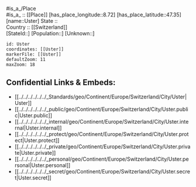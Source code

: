 ﻿---
location: [47.35,8.72] 
mapzoom: [7,12] 
mapmarker: city 
type: City
tags:
- geo/City


SpocWebEntityId: 35137
isDeleted: false
confidential: public

---
#is_a_/Place  
#is_a_ :: [[Place]] 
[has_place_longitude::8.72] 
[has_place_latitude::47.35] 
[name::Uster] 
State ::  
Country :: [[Switzerland]]  
[StateId::] 
[Population::] 
[Unknown::] 


```leaflet
id: Uster
coordinates: [[Uster]] 
markerFile: [[Uster]] 
defaultZoom: 11 
maxZoom: 18
```


## Confidential Links & Embeds: 
- [[../../../../../../_Standards/geo/Continent/Europe/Switzerland/City/Uster|Uster]] 
- [[../../../../../../_public/geo/Continent/Europe/Switzerland/City/Uster.public|Uster.public]] 
- [[../../../../../../_internal/geo/Continent/Europe/Switzerland/City/Uster.internal|Uster.internal]] 
- [[../../../../../../_protect/geo/Continent/Europe/Switzerland/City/Uster.protect|Uster.protect]] 
- [[../../../../../../_private/geo/Continent/Europe/Switzerland/City/Uster.private|Uster.private]] 
- [[../../../../../../_personal/geo/Continent/Europe/Switzerland/City/Uster.personal|Uster.personal]] 
- [[../../../../../../_secret/geo/Continent/Europe/Switzerland/City/Uster.secret|Uster.secret]] 
